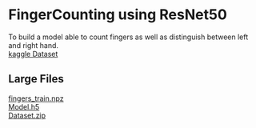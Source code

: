 # FingerCounting using ResNet50
To build a model able to count fingers as well as distinguish between left and right hand.<br>
[kaggle Dataset](https://www.kaggle.com/koryakinp/fingers)

## Large Files
[fingers_train.npz](https://drive.google.com/file/d/1pFlrW-1AkCM7LuxfkhXlFNZ7PDaJsZdn/view?usp=sharing)<br>
[Model.h5](https://drive.google.com/file/d/1--zlcyaC0yOuY0yOWPmj3XDAp79SF7E2/view?usp=sharing)<br>
[Dataset.zip](https://drive.google.com/file/d/1nMXf4pIGfHuO3rDWPZ2GCudGPrwdJXcH/view?usp=sharing)

